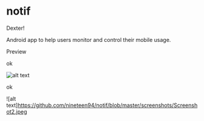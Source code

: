 # notif

Dexter!

Android app to help users monitor and control their mobile usage.


Preview

ok

![alt text](https://github.com/nineteen94/notif/tree/master/screenshots/Screenshot2.jpg?raw=true)

ok

![alt text]https://github.com/nineteen94/notif/blob/master/screenshots/Screenshot2.jpeg
